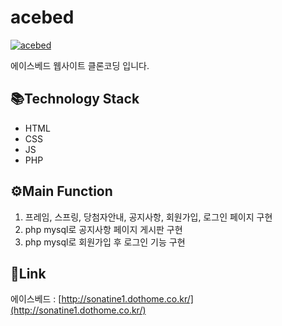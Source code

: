 # acebed
<a href="https://ibb.co/ZBC7V8B"><img src="https://i.ibb.co/Wk1j6yk/acebed.png" alt="acebed" border="0"></a>

에이스베드 웹사이트 클론코딩 입니다.

 ## 📚Technology Stack
* HTML
* CSS
* JS
* PHP

## ⚙Main Function
1. 프레임, 스프링, 당첨자안내, 공지사항, 회원가입, 로그인 페이지 구현
2. php mysql로 공지사항 페이지 게시판 구현
3. php mysql로 회원가입 후 로그인 기능 구현 

## 🔗Link
에이스베드 : [http://sonatine1.dothome.co.kr/](http://sonatine1.dothome.co.kr/)

